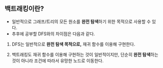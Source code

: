 ## 백트래킹이란?
  
- 일반적으로 그래프/트리의 모든 원소를 **완전 탐색**하기 위한 목적으로 사용할 수 있다.
- 추후에 공부할 DFS와의 차이점은 다음과 같다.

1) DFS는 일반적으로 **완전 탐색 목적으로,** 재귀 함수를 이용해 구현한다.

2) 백트래킹도 재귀 함수를 이용해 구현하는 것이 일반적이지만, 단순히 **완전 탐색**하는 것이 아니라 조건에 따라서 유망한 노드로 이동한다.